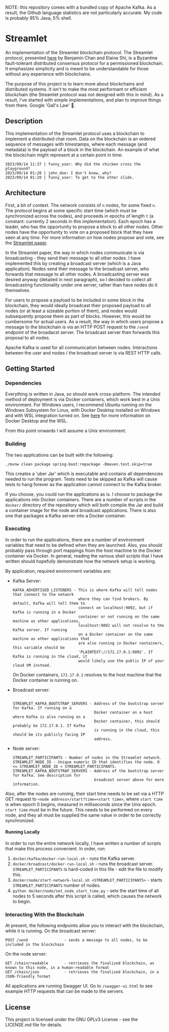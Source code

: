 NOTE: this repository comes with a bundled copy of Apache Kafka. As a result, the Github language statistics are not particularly accurate. My code is probably 95% Java, 5% shell.

# Streamlet

An implementation of the Streamlet blockchain protocol. The Streamlet protocol, presented [here](https://eprint.iacr.org/2020/088) by Benjamin Chan and Elaine Shi, is a Byzantine fault-tolerant distributed consensus protocol for a permissioned blockchain. It emphasizes simplicity and is meant to be understandable for those without any experience with blockchains.

The purpose of this project is to learn more about blockchains and distributed systems. It isn't to make the most performant or efficient blockchain (the Streamlet protocol was not designed with this in mind). As a result, I've started with simple implementations, and plan to improve things from there. Google 'Gall's Law' 🙂.

## Description

This implementation of the Streamlet protocol uses a blockchain to implement a distributed chat room. Data on the blockchain is an ordered sequence of messages with timestamps, where each message (and metadata) is the payload of a block in the blockchain. An example of what the blockchain might represent at a certain point in time:

```text
2023/09/14 11:37 | funny_user: Why did the chicken cross the playground?
2023/09/14 01:20 | john_doe: I don't know, why?
2023/09/14 01:20 | funny_user: To get to the other slide.
```

## Architecture

First, a bit of context. The network consists of `n` nodes, for some fixed `n`. The protocol begins at some specific start time (which must be synchronized across the nodes), and proceeds in epochs of length `t` (a constant: currently 2 seconds in this implementation). Each epoch has a leader, who has the opportunity to propose a block to all other nodes. Other nodes have the opportunity to vote on a proposed block that they have seen at any time. For more information on how nodes propose and vote, see the [Streamlet paper](https://eprint.iacr.org/2020/088).

In the Streamlet paper, the way in which nodes communicate is via broadcasting - they send their message to all other nodes. I have implemented this by creating a broadcast server (which is a Java application). Nodes send their message to the broadcast server, who forwards that message to all other nodes. A broadcasting server was desired anyway (detailed in next paragraph), so I decided to collect all broadcasting functionality under one server, rather than have nodes do it themselves.

For users to propose a payload to be included in some block in the blockchain, they would ideally broadcast their proposed payload to all nodes (or at least a sizeable portion of them), and nodes would subsequently propose them as part of blocks. However, this would be cumbersome for actual users. As a result, the way in which users propose a message to the blockchain is via an HTTP POST request to the `/send` endpoint of the broadacst server. The broadcast server then forwards this proposal to all nodes.

Apache Kafka is used for all communication between nodes. Interactions between the user and nodes / the broadcast server is via REST HTTP calls. 

## Getting Started

### Dependencies

Everything is written in Java, so should work cross-platform. The intended method of deployment is via Docker containers, which work best in a Unix environment. For Windows users, I recommend Ubuntu running on the Windows Subsystem for Linux, with Docker Desktop installed on Windows and with WSL integration turned on. See [here](https://docs.docker.com/desktop/wsl/) for more information on Docker Desktop and the WSL. 

From this point onwards I will assume a Unix environment.

### Building

The two applications can be built with the following:

```shell
./mvnw clean package spring-boot:repackage -Dmaven.test.skip=true
```

This creates a 'uber Jar' which is executable and contains all dependencies needed to run the program. Tests need to be skipped as Kafka will cause tests to hang forever as the application cannot connect to the Kafka broker.

If you choose, you could run the applications as is. I choose to package the applications into Docker containers. There are a number of scripts in the `docker/` directory of the repository which will both compile the Jar and build a container image for the node and broadcast applications. There is also one that packages a Kafka server into a Docker container.

### Executing

In order to run the applications, there are a number of environment variables that need to be defined when they are launched. Also, you should probably pass through port mappings from the host machine to the Docker container via Docker. In general, reading the various shell scripts that I have written should hopefully demonstrate how the network setup is working.

By application, required environment variables are:

- Kafka Server:
  ```text
  KAFKA_ADVERTISED_LISTENERS - This is where Kafka will tell nodes that connect to the network
                               where they can find brokers. By default, Kafka will tell them to
                               connect on localhost:9092, but if Kafka is running in a Docker 
                               container or not running on the same machine as other applications, 
                               localhost:9092 will not resolve to the Kafka server. If running
                               on a Docker container on the same machine as other applications that
                               are also running in Docker containers, this variable should be
                               'PLAINTEXT://172.17.0.1:9092'. If Kafka is running in the cloud, it
                               would likely use the public IP of your cloud VM instead.
  ```
  On Docker containers, `172.17.0.1` resolves to the host machine that the Docker container is running on.

- Broadcast server:
  ```text
  
  STREAMLET_KAFKA_BOOTSTRAP_SERVERS - Address of the bootstrap server for Kafka. If running on a
                                      Docker container on a host where Kafka is also running on a
                                      Docker container, this should probably be 172.17.0.1. If Kafka
                                      is running in the cloud, this should be its publicly facing IP
                                      address.
  ```
  
- Node server:
  ```text
  STREAMLET_PARTICIPANTS - Number of nodes in the Streamlet network.
  STREAMLET_NODE_ID - Unique numeric ID that identifies the node. 0 <= STREAMLET_NODE_ID < STREAMLET_PARTICIPANTS.
  STREAMLET_KAFKA_BOOTSTRAP_SERVERS - Address of the bootstrap server for Kafka. See description for
                                      broadcast server above for more information.
  ```

Also, after the nodes are running, their start time needs to be set via a HTTP GET request to `<node address>/start?time=<start time>`, where `start time` is when epoch 0 begins, measured in milliseconds since the Unix epoch. `start time` must be in the future. This needs to be performed on every node, and they all must be supplied the same value in order to be correctly synchronized.

#### Running Locally

In order to run the entire network locally, I have written a number of scripts that make this process convenient. In order, run:

1. `docker/kafka/docker-run-local.sh` - runs the Kafka server.
2. `docker/broadcast/docker-run-local.sh` - runs the broadcast server. `STREAMLET_PARTICIPANTS` is hard-coded in this file - edit the file to modify this.
3. `docker/node/start-network-local.sh <STREAMLET_PARTICIPANTS>` - starts `STREAMLET_PARTICIPANTS` number of nodes.
4. `python docker/node/set_node_start_time.py` - sets the start time of all nodes to 5 seconds after this script is called, which causes the network to begin. 

### Interacting With the Blockchain

At present, the following endpoints allow you to interact with the blockchain, while it is running. On the broadcast server:

```text
POST /send                - sends a message to all nodes, to be included in the blockchain
```

On the node server:

```text
GET /chain/readable       - retrieves the finalized blockchain, as known to this node, in a human-readable format
GET /chain/json           - retrieves the finalized blockchain, in a JSON-friendly format
```

All applications are running Swagger UI. Go to `/swagger-ui.html` to see example HTTP requests that can be made to the servers.

## License

This project is licensed under the GNU GPLv3 License - see the LICENSE.md file for details.